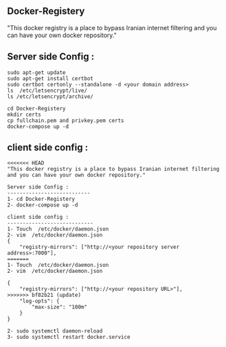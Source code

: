 ## Docker-Registery

"This docker registry is a place to bypass Iranian internet filtering and you can have your own docker repository."

## Server side Config :
```
sudo apt-get update
sudo apt-get install certbot
sudo certbot certonly --standalone -d <your domain address>
ls  /etc/letsencrypt/live/
ls /etc/letsencrypt/archive/

cd Docker-Registery
mkdir certs
cp fullchain.pem and privkey.pem certs
docker-compose up -d

```


## client side config :
```
<<<<<<< HEAD
"This docker registry is a place to bypass Iranian internet filtering and you can have your own docker repository."

Server side Config :
---------------------------
1- cd Docker-Registery
2- docker-compose up -d

client side config :
----------------------------
1- Touch  /etc/docker/daemon.json
2- vim  /etc/docker/daemon.json
{
    "registry-mirrors": ["http://<your repository server address>:7000"],
=======
1- Touch  /etc/docker/daemon.json
2- vim  /etc/docker/daemon.json

{
    "registry-mirrors": ["http://<your repository URL>"],
>>>>>>> bf82b21 (update)
    "log-opts": {
        "max-size": "100m"
    }
}

2- sudo systemctl daemon-reload
3- sudo systemctl restart docker.service

```

